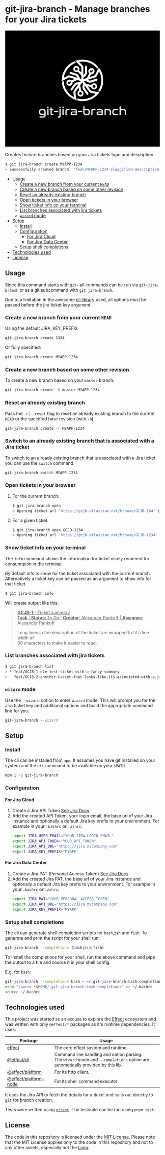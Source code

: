 # git-jira-branch - Manage branches for your Jira tickets

<p align="center">
  <img
    title="git-jira-branch Logo"
    alt="git-jira-branch Logo"
    src="./assets/gjb-logo.svg"
  >
</p>

Creates feature branches based on your Jira tickets type and description.

```bash
$ git jira-branch create MYAPP-1234
> Successfully created branch: 'feat/MYAPP-1234-sluggified-description-used-as-branchname'
```

<!-- vscode-markdown-toc -->

- [Usage](#Usage)
  - [Create a new branch from your current `HEAD`](#CreateanewbranchfromyourcurrentHEAD)
  - [Create a new branch based on some other revision](#Createanewbranchbasedonsomeotherrevision)
  - [Reset an already existing branch](#Resetanalreadyexistingbranch)
  - [Open tickets in your browser](#Openticketsinyourbrowser)
  - [Show ticket info on your terminal](#Showticketinfoonyourterminal)
  - [List branches associated with jira tickets](#Listbranchesassociatedwithjiratickets)
  - [`wizard` mode](#wizardmode)
- [Setup](#Setup)
  - [Install](#Install)
  - [Configuration](#Configuration)
    - [For Jira Cloud](#ForJiraCloud)
    - [For Jira Data Center](#ForJiraDataCenter)
  - [Setup shell completions](#Setupshellcompletions)
- [Technologies used](#Technologiesused)
- [License](#License)

<!-- vscode-markdown-toc-config
	numbering=false
	autoSave=true
	/vscode-markdown-toc-config -->
<!-- /vscode-markdown-toc -->

## <a name='Usage'></a>Usage

Since this command starts with `git-` all commands can be run via
`git-jira-branch` or as a git subcommand with `git jira-branch`.

Due to a limitation in the awesome [cli
library](https://github.com/Effect-TS/cli) used, all options must be passed
before the jira ticket key argument.

### <a name='CreateanewbranchfromyourcurrentHEAD'></a>Create a new branch from your current `HEAD`

Using the default JIRA_KEY_PREFIX

```bash
git-jira-branch create 1324
```

Or fully specified:

```bash
git-jira-branch create MYAPP-1234
```

### <a name='Createanewbranchbasedonsomeotherrevision'></a>Create a new branch based on some other revision

To create a new branch based on your `master` branch:

```bash
git-jira-branch create -b master MYAPP-1234
```

### <a name='Resetanalreadyexistingbranch'></a>Reset an already existing branch

Pass the `-r|--reset` flag to reset an already existing branch to the current
`HEAD` or the specified base revision (with `-b`)

```bash
git-jira-branch create -r MYAPP-1234
```

### Switch to an already existing branch that is associated with a Jira ticket

To switch to an already existing branch that is associated with a Jira ticket
you can use the `switch` command.

```bash
git-jira-branch switch MYAPP-1234
```

### <a name='Openticketsinyourbrowser'></a>Open tickets in your browser

1. For the current branch:
   ```bash
   $ git jira-branch open
   > Opening ticket url 'https://gcjb.atlassian.net/browse/GCJB-164' in your default browser...
   ```
2. For a given ticket:
   ```bash
   $ git jira-branch open GCJB-1234
   > Opening ticket url 'https://gcjb.atlassian.net/browse/GCJB-1234' in your default browser...
   ```

### <a name='Showticketinfoonyourterminal'></a>Show ticket info on your terminal

The `info` command shows the information for ticket nicely rendered for
consumtpion in the terminal.

By default info is show for the ticket associated with the current branch.
Alternatively a ticket key can be passed as an argument to show info for that
ticket.

```bash
$ git jira-branch info
```

Will create output like this:

> <ins>**GCJB-1** - Ticket summary</ins></br>
> <ins>**Task** | **Status**: To Do | **Creator**: Alexander Pankoff | **Assignee**: Alexander Pankoff</ins>
>
> Long lines in the description of the ticket are wrapped to fit a line width of<br>
> 80 characters to make it easier to read.

### <a name='Listbranchesassociatedwithjiratickets'></a>List branches associated with jira tickets

```bash
$ git jira-branch list
> * feat/GCJB-1-e2e-test-ticket-with-a-fancy-summary
>   feat/GCJB-2-another-ticket-that-looks-like-its-associated-with-a-jira-ticket
```

### <a name='wizardmode'></a>`wizard` mode

Use the `--wizard` option to enter `wizard` mode. This will prompt you for the
Jira ticket key and additional options and build the appropriate command line
for you.

```bash
git-jira-branch --wizard
```

## <a name='Setup'></a>Setup

### <a name='Install'></a>Install

The cli can be installed from `npm`. It assumes you have git installed on your
system and the `git` command to be available on your `$PATH`.

```bash
npm i -g git-jira-branch
```

### <a name='Configuration'></a>Configuration

#### <a name='ForJiraCloud'></a>For Jira Cloud

1. Create a Jira API Token [See Jira
   Docs](https://support.atlassian.com/atlassian-account/docs/manage-api-tokens-for-your-atlassian-account/)
1. Add the created API Token, your login email, the base url of your Jira
   instance and optionally a default Jira key prefix to your environment.
   For example in your `.bashrc` or `.zshrc`:
   ```bash
   export JIRA_USER_EMAIL="YOUR_JIRA_LOGIN_EMAIL"
   export JIRA_API_TOKEN="YOUR_API_TOKEN"
   export JIRA_API_URL="https://jira.mycompany.com"
   export JIRA_KEY_PREFIX="MYAPP"
   ```

#### <a name='ForJiraDataCenter'></a>For Jira Data Center

1. Create a Jira PAT (Personal Access Token) [See Jira
   Docs](https://confluence.atlassian.com/enterprise/using-personal-access-tokens-1026032365.html)
1. Add the created Jira PAT, the base url of your Jira instance and optionally a
   default Jira key prefix to your environment.
   For example in your `.bashrc` or `.zshrc`:
   ```bash
   export JIRA_PAT="YOUR_PERSONAL_ACCESS_TOKEN"
   export JIRA_API_URL="https://jira.mycompany.com"
   export JIRA_KEY_PREFIX="MYAPP"
   ```

### <a name='Setupshellcompletions'></a>Setup shell completions

The cli can generate shell completion scripts for `bash`,`zsh` and `fish`. To
generate and print the script for your shell run:

```bash
git-jira-branch --completions (bash|zsh|fish)
```

To install the completions for your shell, run the above command and pipe the
output to a file and source it in your shell config.

E.g. for `bash`:

```bash
git-jira-branch --completions bash > ~/.git-jira-branch-bash-completions
echo "source \$HOME/.git-jira-branch-bash-completions" >> ~/.bashrc
source ~/.bashrc
```

## <a name='Technologiesused'></a>Technologies used

This project was started as an excuse to explore the
[Effect](https://effect.website/) ecosystem and was written with only
`@effect/*` packages as it's runtime dependencies. It uses:

| Package                                                        | Usage                                                                                                                             |
| -------------------------------------------------------------- | --------------------------------------------------------------------------------------------------------------------------------- |
| [effect](https://github.com/Effect-TS/effect)                  | The core effect system and runtime.                                                                                               |
| [@effect/cli](https://github.com/Effect-TS/cli)                | Command line handling and option parsing.<br>The `wizard` mode and `--completions` option are automatically provided by this lib. |
| [@effect/platform](https://github.com/Effect-TS/platform)      | For its http client.                                                                                                              |
| [@effect/platform-node](https://github.com/Effect-TS/platform) | For its shell command executor.                                                                                                   |

It uses the Jira API to fetch the details for a ticket and calls out directly to `git` for branch creation.

Tests were written using [`vitest`](https://vitest.dev). The testsuite can be run using `pnpm test`.

## <a name='License'></a>License

The code in this repository is licensed under the [MIT License](/LICENSE).
Please note that the MIT License applies only to the code in this repository and
not to any other assets, especially not the [Logo](/assets/gjb-logo.svg).

